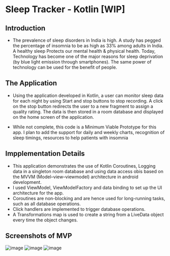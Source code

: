 Sleep Tracker - Kotlin [WIP]
============================================================================
Introduction
------------
 - The prevalence of sleep disorders in India is high. A study has pegged the percentage of insomnia to be as high as 33% among adults in India. A healthy sleep Protects our mental health & physical health. Today, Technology has become one of the major reasons for sleep deprivation (by blue light emission through smartphones). The same power of technology can be used for the benefit of people. 

The Application
------------

- Using the application developed in Kotlin, a user can monitor sleep data for each night by using Start and stop buttons to stop recording. A click on the stop button redirects the user to a new fragment to assign a quality rating. The data is then stored in a room database and displayed on the home screen of the application.

- While not complete, this code is a Minimum Viable Prototype for this app. I plan to add the support for daily and weekly charts, recognition of sleep timings, resources to help patients with insomnia

Impplementation Details
------------
- This application demonstrates the use of Kotlin Coroutines, Logging data in a singleton room database and using data access obis based on the MVVM (Model–view–viewmodel) architecture in android development.
- I used ViewModel, ViewModelFactory and data binding to set up the UI architecture for the app. 
- Coroutines are non-blocking and are hence used for long-running tasks, such as all database operations. 
- Click handlers are implemented to trigger database operations. 
- A Transformations map is used to create a string from a LiveData object every time the object changes.

Screenshots of MVP
--------------
![image](https://user-images.githubusercontent.com/55680995/117707428-35539380-b1ec-11eb-8698-2dba336aa464.png)
![image](https://user-images.githubusercontent.com/55680995/117707381-253bb400-b1ec-11eb-961b-2609bafb8332.png)
![image](https://user-images.githubusercontent.com/55680995/117707403-2cfb5880-b1ec-11eb-9286-4d23d95b3383.png)
